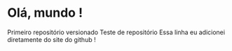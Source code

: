 # Olá, mundo !
 Primeiro repositório versionado
 Teste de repositório
 Essa linha eu adicionei diretamente do site do github !
